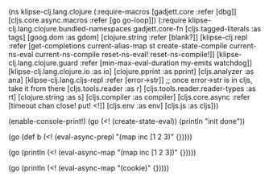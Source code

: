 (ns klipse-clj.lang.clojure
                        (:require-macros
                          [gadjett.core :refer [dbg]]
                          [cljs.core.async.macros :refer [go go-loop]])
                        (:require
                         klipse-clj.lang.clojure.bundled-namespaces
                          gadjett.core-fn
                          [cljs.tagged-literals :as tags]
                          [goog.dom :as gdom]
                          [clojure.string :refer [blank?]]
                          [klipse-clj.repl :refer [get-completions current-alias-map st create-state-compile current-ns-eval current-ns-compile reset-ns-eval! reset-ns-compile!]]
                          [klipse-clj.lang.clojure.guard :refer [min-max-eval-duration my-emits watchdog]]
                          [klipse-clj.lang.clojure.io :as io]
                          [clojure.pprint :as pprint]
                          [cljs.analyzer :as ana]
                          [klipse-clj.lang.cljs-repl :refer [error->str]] ;; once error->str is in cljs, take it from there
                          [cljs.tools.reader :as r]
                          [cljs.tools.reader.reader-types :as rt]
                          [clojure.string :as s]
                          [cljs.compiler :as compiler]
                         [cljs.core.async :refer [timeout chan close! put! <!]]
                         [cljs.env :as env]
                          [cljs.js :as cljs]))

(enable-console-print!)
(go (<! (create-state-eval))
    (println "init done"))

(go (def b (<! (eval-async-prepl "(map inc [1 2 3)" {}))))

(go (println (<! (eval-async-map "(map inc [1 2 3])" {}))))



(go (println (<! (eval-async-map "(cookie)" {}))))
